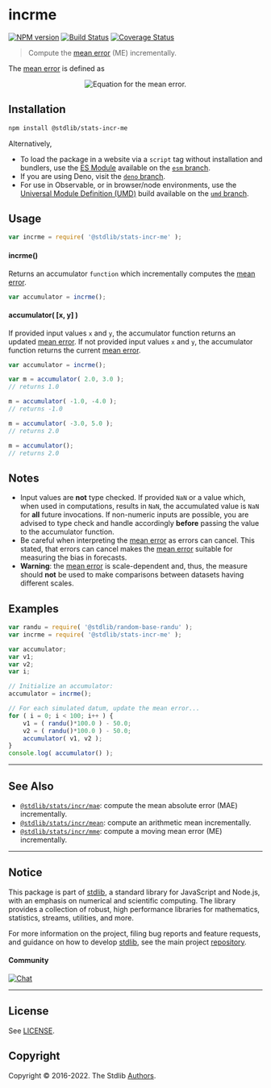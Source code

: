 <!--

@license Apache-2.0

Copyright (c) 2018 The Stdlib Authors.

Licensed under the Apache License, Version 2.0 (the "License");
you may not use this file except in compliance with the License.
You may obtain a copy of the License at

   http://www.apache.org/licenses/LICENSE-2.0

Unless required by applicable law or agreed to in writing, software
distributed under the License is distributed on an "AS IS" BASIS,
WITHOUT WARRANTIES OR CONDITIONS OF ANY KIND, either express or implied.
See the License for the specific language governing permissions and
limitations under the License.

-->

# incrme

[![NPM version][npm-image]][npm-url] [![Build Status][test-image]][test-url] [![Coverage Status][coverage-image]][coverage-url] <!-- [![dependencies][dependencies-image]][dependencies-url] -->

> Compute the [mean error][mean-absolute-error] (ME) incrementally.

<section class="intro">

The [mean error][mean-absolute-error] is defined as

<!-- <equation class="equation" label="eq:mean_error" align="center" raw="\operatorname{ME} = \frac{1}{n} \sum_{i=0}^{n-1} (y_i - x_i)" alt="Equation for the mean error."> -->

<div class="equation" align="center" data-raw-text="\operatorname{ME} = \frac{1}{n} \sum_{i=0}^{n-1} (y_i - x_i)" data-equation="eq:mean_error">
    <img src="https://cdn.jsdelivr.net/gh/stdlib-js/stdlib@7d6e6319f451be0997d35a6cf491b08e1f2cb5cf/lib/node_modules/@stdlib/stats/incr/me/docs/img/equation_mean_error.svg" alt="Equation for the mean error.">
    <br>
</div>

<!-- </equation> -->

</section>

<!-- /.intro -->

<section class="installation">

## Installation

```bash
npm install @stdlib/stats-incr-me
```

Alternatively,

-   To load the package in a website via a `script` tag without installation and bundlers, use the [ES Module][es-module] available on the [`esm` branch][esm-url].
-   If you are using Deno, visit the [`deno` branch][deno-url].
-   For use in Observable, or in browser/node environments, use the [Universal Module Definition (UMD)][umd] build available on the [`umd` branch][umd-url].

</section>

<section class="usage">

## Usage

```javascript
var incrme = require( '@stdlib/stats-incr-me' );
```

#### incrme()

Returns an accumulator `function` which incrementally computes the [mean error][mean-absolute-error].

```javascript
var accumulator = incrme();
```

#### accumulator( \[x, y] )

If provided input values `x` and `y`, the accumulator function returns an updated [mean error][mean-absolute-error]. If not provided input values `x` and `y`, the accumulator function returns the current [mean error][mean-absolute-error].

```javascript
var accumulator = incrme();

var m = accumulator( 2.0, 3.0 );
// returns 1.0

m = accumulator( -1.0, -4.0 );
// returns -1.0

m = accumulator( -3.0, 5.0 );
// returns 2.0

m = accumulator();
// returns 2.0
```

</section>

<!-- /.usage -->

<section class="notes">

## Notes

-   Input values are **not** type checked. If provided `NaN` or a value which, when used in computations, results in `NaN`, the accumulated value is `NaN` for **all** future invocations. If non-numeric inputs are possible, you are advised to type check and handle accordingly **before** passing the value to the accumulator function.
-   Be careful when interpreting the [mean error][mean-absolute-error] as errors can cancel. This stated, that errors can cancel makes the [mean error][mean-absolute-error] suitable for measuring the bias in forecasts.
-   **Warning**: the [mean error][mean-absolute-error] is scale-dependent and, thus, the measure should **not** be used to make comparisons between datasets having different scales.

</section>

<!-- /.notes -->

<section class="examples">

## Examples

<!-- eslint no-undef: "error" -->

```javascript
var randu = require( '@stdlib/random-base-randu' );
var incrme = require( '@stdlib/stats-incr-me' );

var accumulator;
var v1;
var v2;
var i;

// Initialize an accumulator:
accumulator = incrme();

// For each simulated datum, update the mean error...
for ( i = 0; i < 100; i++ ) {
    v1 = ( randu()*100.0 ) - 50.0;
    v2 = ( randu()*100.0 ) - 50.0;
    accumulator( v1, v2 );
}
console.log( accumulator() );
```

</section>

<!-- /.examples -->

<!-- Section for related `stdlib` packages. Do not manually edit this section, as it is automatically populated. -->

<section class="related">

* * *

## See Also

-   <span class="package-name">[`@stdlib/stats/incr/mae`][@stdlib/stats/incr/mae]</span><span class="delimiter">: </span><span class="description">compute the mean absolute error (MAE) incrementally.</span>
-   <span class="package-name">[`@stdlib/stats/incr/mean`][@stdlib/stats/incr/mean]</span><span class="delimiter">: </span><span class="description">compute an arithmetic mean incrementally.</span>
-   <span class="package-name">[`@stdlib/stats/incr/mme`][@stdlib/stats/incr/mme]</span><span class="delimiter">: </span><span class="description">compute a moving mean error (ME) incrementally.</span>

</section>

<!-- /.related -->

<!-- Section for all links. Make sure to keep an empty line after the `section` element and another before the `/section` close. -->


<section class="main-repo" >

* * *

## Notice

This package is part of [stdlib][stdlib], a standard library for JavaScript and Node.js, with an emphasis on numerical and scientific computing. The library provides a collection of robust, high performance libraries for mathematics, statistics, streams, utilities, and more.

For more information on the project, filing bug reports and feature requests, and guidance on how to develop [stdlib][stdlib], see the main project [repository][stdlib].

#### Community

[![Chat][chat-image]][chat-url]

---

## License

See [LICENSE][stdlib-license].


## Copyright

Copyright &copy; 2016-2022. The Stdlib [Authors][stdlib-authors].

</section>

<!-- /.stdlib -->

<!-- Section for all links. Make sure to keep an empty line after the `section` element and another before the `/section` close. -->

<section class="links">

[npm-image]: http://img.shields.io/npm/v/@stdlib/stats-incr-me.svg
[npm-url]: https://npmjs.org/package/@stdlib/stats-incr-me

[test-image]: https://github.com/stdlib-js/stats-incr-me/actions/workflows/test.yml/badge.svg
[test-url]: https://github.com/stdlib-js/stats-incr-me/actions/workflows/test.yml

[coverage-image]: https://img.shields.io/codecov/c/github/stdlib-js/stats-incr-me/main.svg
[coverage-url]: https://codecov.io/github/stdlib-js/stats-incr-me?branch=main

<!--

[dependencies-image]: https://img.shields.io/david/stdlib-js/stats-incr-me.svg
[dependencies-url]: https://david-dm.org/stdlib-js/stats-incr-me/main

-->

[umd]: https://github.com/umdjs/umd
[es-module]: https://developer.mozilla.org/en-US/docs/Web/JavaScript/Guide/Modules

[deno-url]: https://github.com/stdlib-js/stats-incr-me/tree/deno
[umd-url]: https://github.com/stdlib-js/stats-incr-me/tree/umd
[esm-url]: https://github.com/stdlib-js/stats-incr-me/tree/esm

[chat-image]: https://img.shields.io/gitter/room/stdlib-js/stdlib.svg
[chat-url]: https://gitter.im/stdlib-js/stdlib/

[stdlib]: https://github.com/stdlib-js/stdlib

[stdlib-authors]: https://github.com/stdlib-js/stdlib/graphs/contributors

[stdlib-license]: https://raw.githubusercontent.com/stdlib-js/stats-incr-me/main/LICENSE

[mean-absolute-error]: https://en.wikipedia.org/wiki/Mean_absolute_error

<!-- <related-links> -->

[@stdlib/stats/incr/mae]: https://github.com/stdlib-js/stats-incr-mae

[@stdlib/stats/incr/mean]: https://github.com/stdlib-js/stats-incr-mean

[@stdlib/stats/incr/mme]: https://github.com/stdlib-js/stats-incr-mme

<!-- </related-links> -->

</section>

<!-- /.links -->
